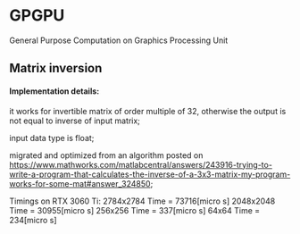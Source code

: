 # GPGPU
General Purpose Computation on Graphics Processing Unit

## Matrix inversion
#### Implementation details: 
it works for invertible matrix of order multiple of 32, otherwise the output is not equal to inverse of input matrix;

input data type is float;

migrated and optimized from an algorithm posted on https://www.mathworks.com/matlabcentral/answers/243916-trying-to-write-a-program-that-calculates-the-inverse-of-a-3x3-matrix-my-program-works-for-some-mat#answer_324850;

Timings on RTX 3060 Ti:
2784x2784 	Time = 73716[micro s]
2048x2048 	Time = 30955[micro s]
256x256 	Time = 337[micro s]
64x64 		Time = 234[micro s]
